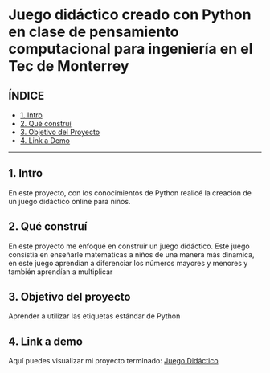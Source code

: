 # Juego didáctico creado con Python en clase de pensamiento computacional para ingeniería en el Tec de Monterrey


## **ÍNDICE**

* [1. Intro](https://github.com/mfercast/Juegodidactico/blob/main/README.md#1-intro)
* [2. Qué construí](https://github.com/mfercast/Juegodidactico/blob/main/README.md#2-qu%C3%A9-constru%C3%AD)
* [3. Objetivo del Proyecto]([#](https://github.com/mfercast/clonaciongoogle/blob/main/README.md#3-objetivo-del-proyecto))
* [4. Link a Demo](https://github.com/mfercast/clonaciongoogle/blob/main/README.md#4-link-a-demo)

****

## 1. Intro
 En este proyecto, con los conocimientos de Python realicé la creación de un juego didáctico online para niños. 

## 2. Qué construí 
En este proyecto me enfoqué en construir un juego didáctico.
Este juego consistia en enseñarle matematicas a niños de una manera más dinamica, en este juego aprendían a diferenciar los números mayores y menores y también aprendían a multiplicar

## 3. Objetivo del proyecto 
Aprender a utilizar las etiquetas estándar de Python 

## 4. Link a demo
Aquí puedes visualizar mi proyecto terminado: [Juego Didáctico](#)
